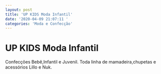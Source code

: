 ```yaml
---
layout: post
title: 'UP KIDS Moda Infantil'
date: '2020-04-09 21:07:11 '
categories: 'Moda e Confecção'
---
```


# UP KIDS Moda Infantil

Confecções Bebê,Infantil e Juvenil.
Toda linha de mamadeira,chupetas e acessórios Lillo e Nuk.
